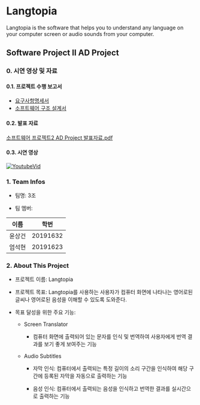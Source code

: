 # Langtopia
Langtopia is the software that helps you to understand any language on your computer screen or audio sounds from your computer.

## Software Project Ⅱ AD Project
### 0. 시연 영상 및 자료
#### 0.1. 프로젝트 수행 보고서
* [요구사항명세서](./docs/SRS.md)
* [소프트웨어 구조 설계서](./docs/ADS.md)

#### 0.2. 발표 자료
[소프트웨어 프로젝트2 AD Project 발표자료.pdf](./docs/소프트웨어%20프로젝트2%20AD%20Project%2004분반%203조.pdf)

#### 0.3. 시연 영상
[![YoutubeVid](http://img.youtube.com/vi/nfQMAQ8Ww1U/0.jpg)](http://www.youtube.com/watch?v=nfQMAQ8Ww1U)

### 1. Team Infos

* 팀명: 3조

* 팀 멤버:

| 이름   | 학번     |
|--------|----------|
| 윤상건 | 20191632 |
| 엄석현 | 20191623 |

### 2. About This Project

* 프로젝트 이름: Langtopia

* 프로젝트 목표: Langtopia를 사용하는 사용자가 컴퓨터 화면에 나타나는 영어로된 글씨나 영어로된 음성을 이해할 수 있도록 도와준다.

* 목표 달성을 위한 주요 기능: 
    * Screen Translator
        * 컴퓨터 화면에 출력되어 있는 문자를 인식 및 번역하여 사용자에게 번역 결과를 보기 좋게 보여주는 기능
    
    * Audio Subtitles
        * 자막 인식: 컴퓨터에서 출력되는 특정 길이의 소리 구간을 인식하여 해당 구간에 등록된 자막을 자동으로 출력하는 기능
        
        * 음성 인식: 컴퓨터에서 출력되는 음성을 인식하고 번역한 결과를 실시간으로 출력하는 기능
        
